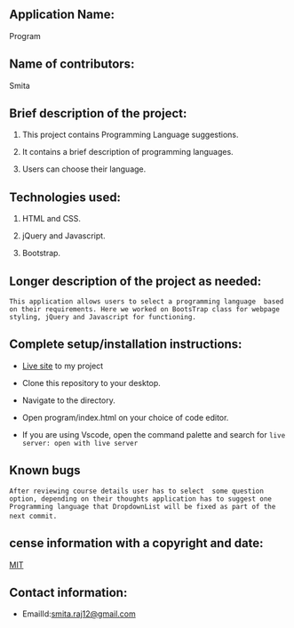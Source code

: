## Application Name:

Program

## Name of contributors:

Smita   

## Brief description of the project:

1. This project contains Programming Language suggestions.

2. It contains a brief description of programming languages.

3. Users can choose their language.

## Technologies used:

1. HTML and CSS.

2. jQuery and Javascript.

3. Bootstrap.
    
## Longer description of the project as needed:

`This application allows users to select a programming language 
based on their requirements. Here we worked on BootsTrap class
for webpage styling, jQuery and Javascript for functioning.`

## Complete setup/installation instructions:

* [Live site](https://smita-raj12.github.io/program) to my project

* Clone this repository to your desktop.

* Navigate to the directory.

* Open program/index.html on your choice of code editor.

* If you are using Vscode, open the command palette and search for `live server: open with live server`


## Known bugs

`After reviewing course details user has to select 
some question option, depending on their thoughts
application has to suggest one Programming language
that DropdownList will be fixed as part of the next commit.`     

## cense information with a copyright and date:

 [MIT](https://opensource.org/licenses/MIT)

## Contact information:
   
* EmailId:smita.raj12@gmail.com
